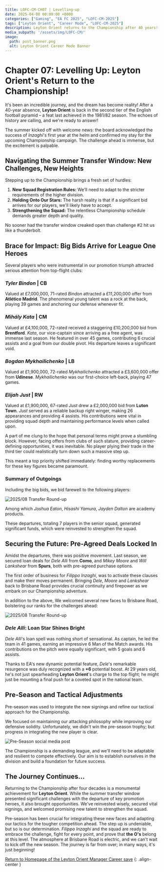 ```yaml
---
title: LOFC-CM-CH07 | Levelling-up
date: 2025-04-08 00:00:00 +0000
categories: ["Gaming", "EA FC 2025", "LOFC-CM-2025"]
tags: ["Leyton Orient", "Career Mode", "LOFC-CM-2025"]
description: Leyton Orient returns to the Championship after 40 years! This post covers the summer transfer window, key player departures, new signings like Dele Alli, and pre-season preparations for the challenging new season.
media_subpath: '/assets/img/LOFC-CM/'
image:
  path: post_banner.png
  alt: Leyton Orient Career Mode Banner
---
```


# Chapter 07: Levelling Up: **Leyton Orient**'s Return to the Championship!

It's been an incredible journey, and the dream has become reality! After a 40-year absence, **Leyton Orient** is back in the second tier of the English football pyramid – a feat last achieved in the 1981/82 season. The echoes of history are calling, and we're ready to answer!

The summer kicked off with welcome news: the board acknowledged the success of *Inzaghi*'s first year at the helm and confirmed my stay for the upcoming Championship campaign. The challenge ahead is immense, but the excitement is palpable.

## Navigating the Summer Transfer Window: New Challenges, New Heights

Stepping up to the Championship brings a fresh set of hurdles:

1.  **New Squad Registration Rules:** We'll need to adapt to the stricter requirements of the higher division.
2.  **Holding Onto Our Stars:** The harsh reality is that if a significant bid arrives for our players, we'll likely have to accept.
3.  **Strengthening the Squad:** The relentless Championship schedule demands greater depth and quality.

No sooner had the transfer window creaked open than challenge #2 hit us like a thunderbolt.

## Brace for Impact: Big Bids Arrive for League One Heroes

Several players who were instrumental in our promotion triumph attracted serious attention from top-flight clubs:

### *Tyler Bindon* | CB
Valued at £7,000,000, 71-rated *Bindon* attracted a £11,200,000 offer from **Atlético Madrid**. The phenomenal young talent was a rock at the back, playing 39 games and anchoring our defense whenever fit.

### *Mihály Kata* | CM
Valued at £4,100,000, 72-rated received a staggering £10,200,000 bid from **Brentford**. *Kata*, our vice-captain since arriving as a free agent, was immense last season. He featured in over 45 games, contributing 6 crucial assists and a goal from our double pivot. His departure leaves a significant void.

### *Bogdan Mykhailichenko* | LB
Valued at £1,900,000, 72-rated *Mykhailichenko* attracted a £3,600,000 offer from **Udinese**. *Mykhailichenko* was our first-choice left-back, playing 47 games.

### *Elijah Just* | RW
Valued at £1,900,000, 67-rated *Just* drew a £2,000,000 bid from **Luton Town**. *Just* served as a reliable backup right winger, making 26 appearances and providing 4 assists. His contributions were vital in providing squad depth and maintaining performance levels when called upon.

A part of me clung to the hope that personal terms might prove a stumbling block. However, facing offers from clubs of such stature, providing career-defining opportunities, it was inevitable. No player plying their trade in the third tier could realistically turn down such a massive step up.

This meant a top priority shifted immediately: finding worthy replacements for these key figures became paramount.

### Summary of Outgoings

Including the big bids, we bid farewell to the following players:

![2025/08 Transfer Round-up](CH07/202508-Transfer_Outs.png)

Among which *Joshua Eaton*, *Hisashi Yamura*, *Jayden Dalton* are academy products.

These departures, totaling 7 players in the senior squad, generated significant funds, which were reinvested to strengthen the squad.

## Securing the Future: Pre-Agreed Deals Locked In

Amidst the departures, there was positive movement. Last season, we secured loan deals for *Dele Alli* from **Como**, and *Mikey Moore* and *Will Lankshear* from **Spurs**, both with pre-agreed purchase options.

The first order of business for *Filippo Inzaghi*, was to activate these clauses and make their moves permanent. Bringing *Dele*, *Moore* and *Lankshear* back to Brisbane Road provides crucial continuity and firepower as we embark on our Championship adventure.

In addition to the above, We welcomed several new faces to Brisbane Road, bolstering our ranks for the challenges ahead:

![2025/08 Transfer Round-up](CH07/202508-Transfer_Ins.png)

### *Dele Alli*: Loan Star Shines Bright

*Dele Alli*'s loan spell was nothing short of sensational. As captain, he led the team in 41 games, earning an impressive 6 Man of the Match awards. His contributions on the pitch were equally significant, with 5 goals and 6 assists.

Thanks to EA's new dynamic potential feature, *Dele*'s remarkable resurgence was duly recognized with a **+6** potential boost. At 29 years old, he's not just spearheading **Leyton Orient**'s charge to the top flight; he might just be mounting a final push for a coveted spot in the national team.

## Pre-Season and Tactical Adjustments

Pre-season was used to integrate the new signings and refine our tactical approach for the Championship. 

We focused on maintaining our attacking philosophy while improving our defensive solidity. Unfortunately, we didn't win the pre-season trophy; but progress in integrating the new player is clear.

![Pre-Season social media post](CH07/s2preseason.png)

The Championship is a demanding league, and we'll need to be adaptable and resilient to compete effectively. Our aim is to establish ourselves in the division and build a foundation for future success.

## The Journey Continues...

Returning to the Championship after four decades is a monumental achievement for **Leyton Orient**. While the summer transfer window presented significant challenges with the departure of key promotion heroes, it also brought opportunities. We've reinvested wisely, secured vital signings, and welcomed promising new talent to strengthen the squad.

Pre-season has been crucial for integrating these new faces and adapting our tactics for the tougher competition ahead. The step up is undeniable, but so is our determination. *Filippo Inzaghi* and the squad are ready to embrace the challenge, fight for every point, and prove that **the O's** belong at this level. The atmosphere at Brisbane Road is electric, and we can't wait to kick off the new season. The journey is far from over; in many ways, it's just beginning!

[Return to Homepage of the Leyton Orient Manager Career save](/posts/LOFC-CM-CH00/)
{: .align-center }
